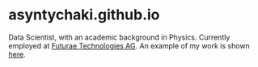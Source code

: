 # asyntychaki.github.io

Data Scientist, with an academic background in Physics. Currently employed at <a href="https://www.futurae.com">Futurae Technologies AG</a>. 
An example of my work is shown <a href="https://github.com/asyntychaki/asyntychaki.github.io/blob/main/AMLD_Presentation.pdf">here</a>. 
